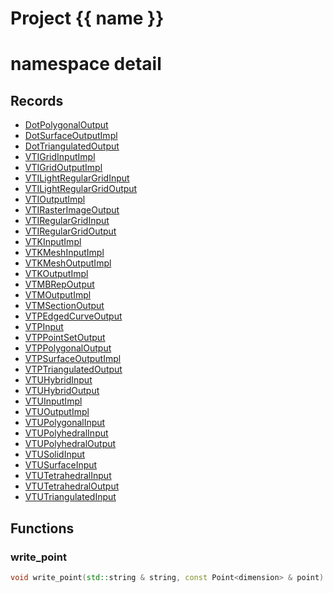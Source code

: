 <script setup>
import {useRoute} from 'vitepress'
const {path} = useRoute()
const tokens = path.split('/')
const words = tokens[2].split('-');
for (let i = 0; i < words.length; i++) {
    words[i] = words[i].charAt(0).toUpperCase() + words[i].slice(1);
    words[i] = words[i].replace('geode', 'Geode')
}
const name = words.join('-');
</script>
# Project {{ name }}

# namespace detail



## Records

* [DotPolygonalOutput](DotPolygonalOutput.md)
* [DotSurfaceOutputImpl](DotSurfaceOutputImpl.md)
* [DotTriangulatedOutput](DotTriangulatedOutput.md)
* [VTIGridInputImpl](VTIGridInputImpl.md)
* [VTIGridOutputImpl](VTIGridOutputImpl.md)
* [VTILightRegularGridInput](VTILightRegularGridInput.md)
* [VTILightRegularGridOutput](VTILightRegularGridOutput.md)
* [VTIOutputImpl](VTIOutputImpl.md)
* [VTIRasterImageOutput](VTIRasterImageOutput.md)
* [VTIRegularGridInput](VTIRegularGridInput.md)
* [VTIRegularGridOutput](VTIRegularGridOutput.md)
* [VTKInputImpl](VTKInputImpl.md)
* [VTKMeshInputImpl](VTKMeshInputImpl.md)
* [VTKMeshOutputImpl](VTKMeshOutputImpl.md)
* [VTKOutputImpl](VTKOutputImpl.md)
* [VTMBRepOutput](VTMBRepOutput.md)
* [VTMOutputImpl](VTMOutputImpl.md)
* [VTMSectionOutput](VTMSectionOutput.md)
* [VTPEdgedCurveOutput](VTPEdgedCurveOutput.md)
* [VTPInput](VTPInput.md)
* [VTPPointSetOutput](VTPPointSetOutput.md)
* [VTPPolygonalOutput](VTPPolygonalOutput.md)
* [VTPSurfaceOutputImpl](VTPSurfaceOutputImpl.md)
* [VTPTriangulatedOutput](VTPTriangulatedOutput.md)
* [VTUHybridInput](VTUHybridInput.md)
* [VTUHybridOutput](VTUHybridOutput.md)
* [VTUInputImpl](VTUInputImpl.md)
* [VTUOutputImpl](VTUOutputImpl.md)
* [VTUPolygonalInput](VTUPolygonalInput.md)
* [VTUPolyhedralInput](VTUPolyhedralInput.md)
* [VTUPolyhedralOutput](VTUPolyhedralOutput.md)
* [VTUSolidInput](VTUSolidInput.md)
* [VTUSurfaceInput](VTUSurfaceInput.md)
* [VTUTetrahedralInput](VTUTetrahedralInput.md)
* [VTUTetrahedralOutput](VTUTetrahedralOutput.md)
* [VTUTriangulatedInput](VTUTriangulatedInput.md)


## Functions

### write_point

```cpp
void write_point(std::string & string, const Point<dimension> & point)
```




